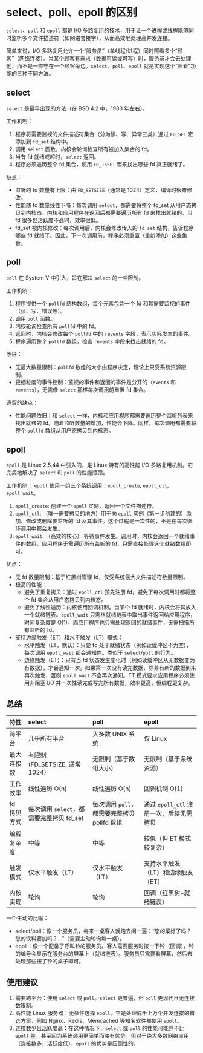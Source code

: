 # select、poll、epoll 的区别

`select`、`poll` 和 `epoll` 都是 I/O 多路复用的技术，用于让一个进程或线程能够同时监听多个文件描述符（如网络套接字），从而高效地处理高并发连接。

简单来说，I/O 多路复用允许一个“服务员”（单线程/进程）同时照看多个“顾客”（网络连接）。当某个顾客有需求（数据可读或可写）时，服务员才会去处理他，而不是一直守在一个顾客旁边。`select`、`poll`、`epoll` 就是实现这个“照看”功能的三种不同方法。

## select

`select` 是最早出现的方法（在 BSD 4.2 中，1983 年左右）。

工作机制：

1.  程序将需要监视的文件描述符集合（分为读、写、异常三类）通过 `FD_SET` 宏添加到 `fd_set` 结构中。
2.  调用 `select` 函数，内核会轮询检查所有被加入集合的 fd。
3.  当有 fd 就绪或超时，`select` 返回。
4.  程序必须遍历整个 fd 集合，使用 `FD_ISSET` 宏来找出哪些 fd 真正就绪了。

缺点：

- 监听的 fd 数量有上限：由 `FD_SETSIZE`（通常是 1024）定义，编译时很难修改。
- 性能随 fd 数量线性下降：每次调用 `select`，都需要将整个 fd_set 从用户态拷贝到内核态。内核和应用程序在返回后都需要遍历所有 fd 来找出就绪的，当 fd 很多但活跃度不高时，效率很低。
- fd_set 被内核修改：每次调用后，内核会修改传入的 `fd_set` 结构，告诉程序哪些 fd 就绪了。因此，下一次调用前，程序必须重置（重新添加）这些集合。

## poll

`poll` 在 System V 中引入，旨在解决 `select` 的一些限制。

工作机制：

1.  程序提供一个 `pollfd` 结构数组，每个元素包含一个 fd 和其需要监视的事件（读、写、错误等）。
2.  调用 `poll` 函数。
3.  内核轮询检查所有 `pollfd` 中的 fd。
4.  返回时，内核会修改每个 `pollfd` 中的 `revents` 字段，表示实际发生的事件。
5.  程序遍历整个 `pollfd` 数组，检查 `revents` 字段来找出就绪的 fd。

改进：

- 无最大数量限制：`pollfd` 数组的大小由程序决定，理论上只受系统资源限制。
- 更细粒度的事件控制：监视的事件和返回的事件是分开的（`events` 和 `revents`），无需像 `select` 那样每次调用前重置 fd 集合。

遗留的缺点：

- 性能问题依旧：和 `select` 一样，内核和应用程序都需要遍历整个监听列表来找出就绪的 fd。随着监听数量的增加，性能会下降。同样，每次调用都需要将整个 `pollfd` 数组从用户态拷贝到内核态。

## epoll

`epoll` 是 Linux 2.5.44 中引入的，是 Linux 特有的高性能 I/O 多路复用机制。它完美地解决了 `select` 和 `poll` 的性能瓶颈。

工作机制：
`epoll` 使用一组三个系统调用：`epoll_create`, `epoll_ctl`, `epoll_wait`。

1.  `epoll_create`: 创建一个 `epoll` 实例，返回一个文件描述符。
2.  `epoll_ctl`: （唯一需要拷贝的地方）用于向 `epoll` 实例（第一步创建的）添加、修改或删除要监听的 fd 及其事件。这个过程是一次性的，不是在每次循环调用中都会发生。
3.  `epoll_wait`: （高效的核心） 等待事件发生。调用时，内核会返回一个就绪事件的数组。应用程序无需遍历所有监听的 fd，只需直接处理这个就绪数组即可。

优点：

- 无 fd 数量限制：基于红黑树管理 fd，仅受系统最大文件描述符数量限制。
- 极高的性能：
  - 避免了重复拷贝：通过 `epoll_ctl` 预先注册 fd，避免了每次调用时都将整个 fd 集合从用户态拷贝到内核态。
  - 避免了线性遍历：内核使用回调机制。当某个 fd 就绪时，内核会将其放入一个就绪链表。`epoll_wait` 只需从就绪链表中取出事件返回给应用程序，时间复杂度是 O(1)。而应用程序也只需处理返回的就绪事件，无需扫描所有监听的 fd。
- 支持边缘触发（ET）和水平触发（LT）模式：
  - 水平触发（LT，默认）：只要 fd 处于就绪状态（例如读缓冲区不为空），每次调用 `epoll_wait` 都会通知你。类似于 `select`/`poll` 的行为。
  - 边缘触发（ET）：只有当 fd 状态发生变化时（例如读缓冲区从无数据变为有数据），才会通知一次。如果第一次没有读完数据，除非有新的数据到来再次触发，否则 `epoll_wait` 不会再次通知。ET 模式要求应用程序必须使用非阻塞 I/O 并一次性读完或写完所有数据，效率更高，但编程更复杂。

## 总结

| 特性        | select                                   | poll                                        | epoll                                   |
| :---------- | :--------------------------------------- | :------------------------------------------ | :-------------------------------------- |
| 跨平台      | 几乎所有平台                             | 大多数 UNIX 系统                            | 仅 Linux                                |
| 最大连接数  | 有限制 (FD_SETSIZE, 通常 1024)           | 无限制（基于数组大小）                      | 无限制（基于系统资源）                  |
| 工作效率    | 线性遍历 O(n)                            | 线性遍历 O(n)                               | 回调机制 O(1)                           |
| fd 拷贝方式 | 每次调用 `select`，都需要完整拷贝 fd_set | 每次调用 `poll`，都需要完整拷贝 pollfd 数组 | 通过 `epoll_ctl` 注册一次，后续无需拷贝 |
| 编程复杂度  | 中等                                     | 中等                                        | 较低（但 ET 模式较复杂）                |
| 触发模式    | 仅水平触发（LT）                         | 仅水平触发（LT）                            | 支持水平触发（LT）和边缘触发（ET）      |
| 内核实现    | 轮询                                     | 轮询                                        | 回调（红黑树+就绪链表）                 |

一个生动的比喻：

- select/poll：像一个服务员，每来一桌客人就跑去问一遍：“您的菜好了吗？您的饮料要加吗？...”（需要主动轮询每一桌）。
- epoll：像一个配备了呼叫铃的服务员。客人需要服务时按一下铃（回调），铃的编号会显示在服务台的屏幕上（就绪链表）。服务员只需要看屏幕，然后去处理那些按了铃的桌子即可。

## 使用建议

1.  需要跨平台：使用 `select` 或 `poll`。`select` 更普遍，但 `poll` 更现代且无连接数限制。
2.  高性能 Linux 服务器：无条件选择 `epoll`。它是处理成千上万个并发连接的首选方案，例如 Nginx、Redis、Memcached 等知名软件都使用 `epoll`。
3.  连接数少且活跃度高：在这种情况下，`select` 或 `poll` 的性能可能并不比 `epoll` 差，甚至因为系统调用更简单而略有优势。但对于绝大多数网络应用（连接数多，活跃度低），`epoll` 的优势是压倒性的。
